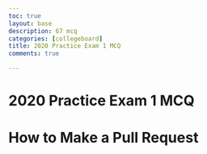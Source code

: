 ```yaml
---
toc: true
layout: base
description: 67 mcq
categories: [collegeboard]
title: 2020 Practice Exam 1 MCQ
comments: true

---
```

# 2020 Practice Exam 1 MCQ
# How to Make a Pull Request 

